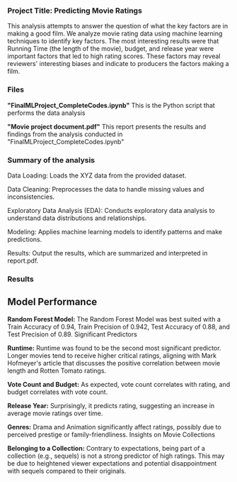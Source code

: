 ### Project Title: Predicting Movie Ratings
This analysis attempts to answer the question of what the key factors are in making a good film. We analyze movie rating data using machine learning techniques to identify key factors. The most interesting results were that Running Time (the length of the movie), budget, and release year were important factors that led to high rating scores. These factors may reveal reviewers' interesting biases and indicate to producers the factors making a film.

### Files
**"FinalMLProject_CompleteCodes.ipynb"** This is the Python script that performs the data analysis

**"Movie project  document.pdf"** This report presents the results and findings from the analysis conducted in "FinalMLProject_CompleteCodes.ipynb"

### Summary of the analysis
Data Loading: Loads the XYZ data from the provided dataset.

Data Cleaning: Preprocesses the data to handle missing values and inconsistencies.

Exploratory Data Analysis (EDA): Conducts exploratory data analysis to understand data distributions and relationships.

Modeling: Applies machine learning models to identify patterns and make predictions.

Results: Output the results, which are summarized and interpreted in report.pdf.

### Results

## Model Performance

**Random Forest Model:** The Random Forest Model was best suited with a Train Accuracy of 0.94, Train Precision of 0.942, Test Accuracy of 0.88, and Test Precision of 0.89.
Significant Predictors

**Runtime:** Runtime was found to be the second most significant predictor. Longer movies tend to receive higher critical ratings, aligning with Mark Hofmeyer's article that discusses the positive correlation between movie length and Rotten Tomato ratings.

**Vote Count and Budget:** As expected, vote count correlates with rating, and budget correlates with vote count.

**Release Year:** Surprisingly, it predicts rating, suggesting an increase in average movie ratings over time.

**Genres:** Drama and Animation significantly affect ratings, possibly due to perceived prestige or family-friendliness.
Insights on Movie Collections

**Belonging to a Collection:** Contrary to expectations, being part of a collection (e.g., sequels) is not a strong predictor of high ratings. This may be due to heightened viewer expectations and potential disappointment with sequels compared to their originals.
